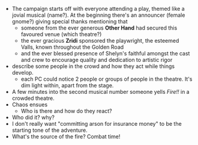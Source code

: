 - The campaign starts off with everyone attending a play, themed like a jovial musical (name?). At the beginning there's an announcer (female gnome?) giving special thanks mentioning that 
	- someone from the ever generous **Other Hand** had secured this favoured venue (which theatre?) 
	- the ever gracious **Zridi** sponsored the playwright, the esteemed Valls, known throughout the Golden Road  
	- and the ever blessed presence of Shelyn's faithful amongst the cast and crew to encourage quality and dedication to artistic rigor
- describe some people in the crowd and how they act while things develop.
	- each PC could notice 2 people or groups of people in the theatre. It's dim light within, apart from the stage.
- A few minutes into the second musical number someone yells *Fire!!* in a crowded theatre. 
- Chaos ensues 
	- Who is there and how do they react? 
- Who did it? why? 
- I don't really want "committing arson for insurance money" to be the starting tone of the adventure.
- What's the source of the fire? Combat time! 